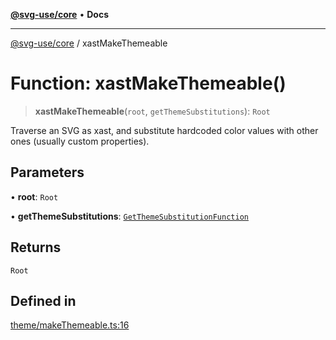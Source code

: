 [**@svg-use/core**](../README.md) • **Docs**

---

[@svg-use/core](../README.md) / xastMakeThemeable

# Function: xastMakeThemeable()

> **xastMakeThemeable**(`root`, `getThemeSubstitutions`): `Root`

Traverse an SVG as xast, and substitute hardcoded color values with other ones
(usually custom properties).

## Parameters

• **root**: `Root`

• **getThemeSubstitutions**:
[`GetThemeSubstitutionFunction`](../type-aliases/GetThemeSubstitutionFunction.md)

## Returns

`Root`

## Defined in

[theme/makeThemeable.ts:16](https://github.com/fpapado/svg-use/blob/main/packages/core/src/theme/makeThemeable.ts#L16)
